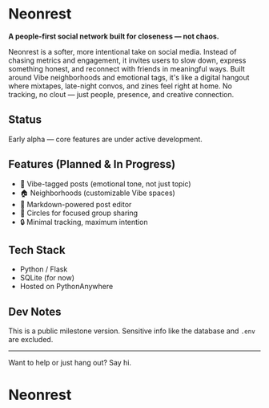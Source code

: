 # Neonrest

**A people-first social network built for closeness — not chaos.**

Neonrest is a softer, more intentional take on social media. Instead of chasing metrics and engagement, it invites users to slow down, express something honest, and reconnect with friends in meaningful ways. Built around Vibe neighborhoods and emotional tags, it's like a digital hangout where mixtapes, late-night convos, and zines feel right at home. No tracking, no clout — just people, presence, and creative connection.

## Status

Early alpha — core features are under active development.

## Features (Planned & In Progress)

- 🌈 Vibe-tagged posts (emotional tone, not just topic)
- 🏠 Neighborhoods (customizable Vibe spaces)
- 📝 Markdown-powered post editor
- 👥 Circles for focused group sharing
- 🔒 Minimal tracking, maximum intention

## Tech Stack

- Python / Flask
- SQLite (for now)
- Hosted on PythonAnywhere

## Dev Notes

This is a public milestone version. Sensitive info like the database and `.env` are excluded.

---

Want to help or just hang out? Say hi.
# Neonrest
